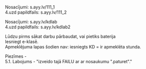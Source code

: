 Nosacījumi: s.ayy.lv/111_1  
4.uzd papildfails: s.ayy.lv/111_2

Nosacījumi: s.ayy.lv/kdlab  
4.uzd papildfails: s.ayy.lv/kdlab2

Lūdzu pirms sākat darbu pārbaudat, vai pietiks baterija  
Iesniegt e-klasē.  
Apmeklējuma lapas šodien nav: iesniegts KD = ir apmeklēta stunda.

Piezīmes -  
5.1. Labojums - "izveido tajā FAILU ar ar nosaukumu ".paturet"."